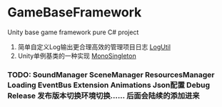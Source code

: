# GameBaseFramework
Unity base game framework pure C# project

1. 简单自定义Log输出更合理高效的管理项目日志 [LogUtil](./Assets/Editor/doc/LogUtil.md)
2. Unity单例基类的一种实现 [MonoSingleton](./Assets/Editor/doc/SingleTon.md)





### TODO: SoundManager SceneManager ResourcesManager Loading EventBus Extension Animations Json配置 Debug Release 发布版本切换环境切换...... 后面会陆续的添加进来 
